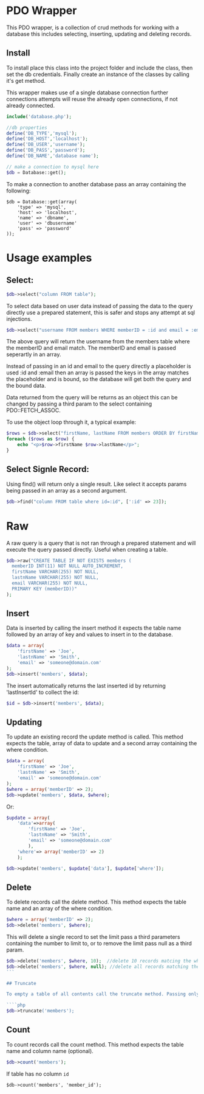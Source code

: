# PDO Wrapper

This PDO wrapper, is a collection of crud methods for working with a database this includes selecting, inserting, updating and deleting records.

## Install

To install place this class into the project folder and include the class, then set the db credentials. Finally create an instance of the classes by calling it's get method.

This wrapper makes use of a single database connection further connections attempts will reuse the already open connections, if not already connected.

````php
include('database.php');

//db properties
define('DB_TYPE','mysql');
define('DB_HOST','localhost');
define('DB_USER','username');
define('DB_PASS','password');
define('DB_NAME','database name');

// make a connection to mysql here
$db = Database::get();
````

To make a connection to another database pass an array containing the following:

````
$db = Database::get(array(
	'type' => 'mysql',
	'host' => 'localhost',
	'name' => 'dbname',
	'user' => 'dbusername'
	'pass' => 'password'
));
````

# Usage examples

## Select:

````php
$db->select("column FROM table");
````

To select data based on user data instead of passing the data to the query directly use a prepared statement, this is safer and stops any attempt at sql injections.

````php
$db->select("username FROM members WHERE memberID = :id and email = :email", array(':id' => 1, ':email' => 'someone@domain.com'));
````

The above query will return the username from the members table where the memberID and email match. The memberID and email is passed seperartly in an array.

Instead of passing in an id and email to the query directly a placeholder is used :id and :email then an array is passed the keys in the array matches the placeholder and is bound, so the database will get both the query and the bound data.

Data returned from the query will be returns as an object this can be changed by passing a third param to the select containing PDO::FETCH_ASSOC.

To use the object loop through it, a typical example:

````php
$rows = $db->select("firstName, lastName FROM members ORDER BY firstName, lastName");
foreach ($rows as $row) {
    echo "<p>$row->firstName $row->lastName</p>";
}
````

## Select Signle Record:

Using find() will return only a single result. Like select it accepts params being passed in an array as a second argument.

````php
$db->find("column FROM table where id=:id", [':id' => 23]);
````

# Raw

A raw query is a query that is not ran through a prepared statement and will execute the query passed directly. Useful when creating a table.

````php
$db->raw("CREATE TABLE IF NOT EXISTS members (
  memberID INT(11) NOT NULL AUTO_INCREMENT,
  firstName VARCHAR(255) NOT NULL,
  lastnName VARCHAR(255) NOT NULL,
  email VARCHAR(255) NOT NULL,
  PRIMARY KEY (memberID))"
);
````

## Insert

Data is inserted by calling the insert method it expects the table name followed by an array of key and values to insert in to the database.

````php
$data = array(
    'firstName' => 'Joe',
    'lastnName' => 'Smith',
    'email' => 'someone@domain.com'
);
$db->insert('members', $data);
````

The insert automatically returns the last inserted id by returning 'lastInsertId' to collect the id:

````php
$id = $db->insert('members', $data);
````

## Updating

To update an existing record the update method is called. This method expects the table, array of data to update and a second array containing the where condition.

````php
$data = array(
    'firstName' => 'Joe',
    'lastnName' => 'Smith',
    'email' => 'someone@domain.com'
);
$where = array('memberID' => 2);
$db->update('members', $data, $where);
````
Or:

```php
$update = array( 
	'data'=>array(
	    'firstName' => 'Joe',
	    'lastnName' => 'Smith',
	    'email' => 'someone@domain.com'
		),
	'where'=> array('memberID' => 2)
	);

$db->update('members', $update['data'], $update['where']);

```

## Delete

To delete records call the delete method. This method expects the table name and an array of the where condition.

````php
$where = array('memberID' => 2);
$db->delete('members', $where);
````

This will delete a single record to set the limit pass a third parameters containing the number to limit to, or to remove the limit pass null as a third param.

````php
$db->delete('members', $where, 10);  //delete 10 records matcing the where
$db->delete('members', $where, null); //delete all records matching the where
```

## Truncate

To empty a table of all contents call the truncate method. Passing only the table name.

````php
$db->truncate('members');
````


## Count

To count records call the count method. This method expects the table name and column name (optional).

````php
$db->count('members');
````

If table has no column `id`
````
$db->count('members', 'member_id');
````

